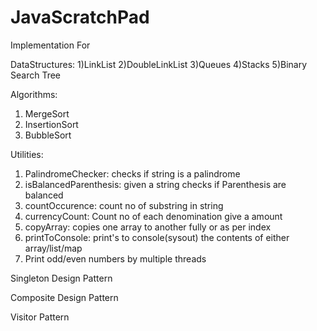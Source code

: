 # JavaScratchPad
Implementation For

DataStructures:
 1)LinkList
 2)DoubleLinkList
 3)Queues
 4)Stacks
 5)Binary Search Tree
 
Algorithms:
 1) MergeSort
 2) InsertionSort
 3) BubbleSort

Utilities:
 1) PalindromeChecker: checks if string is a palindrome
 2) isBalancedParenthesis: given a string checks if Parenthesis are balanced
 3) countOccurence: count no of substring in string
 4) currencyCount: Count no of each denomination give a amount
 5) copyArray: copies one array to another fully or as per index
 6) printToConsole: print's to console(sysout) the contents of either array/list/map
 7) Print odd/even numbers by multiple threads

Singleton Design Pattern

Composite Design Pattern

Visitor Pattern
 
